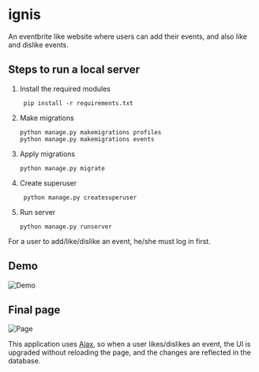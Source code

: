 # ignis

An eventbrite like website where users can add their events, and also like and dislike events.

## Steps to run a local server

1. Install the required modules
   ```shell
    pip install -r requirements.txt
    ```
2. Make migrations
    ```shell
    python manage.py makemigrations profiles
    python manage.py makemigrations events
    ```
3. Apply migrations
    ```shell
    python manage.py migrate
    ```
4. Create superuser
   ```shell
    python manage.py createsuperuser
    ```
5. Run server
    ```shell
    python manage.py runserver
    ```

For a user to add/like/dislike an event, he/she must log in first.

## Demo
![Demo](./media/Peek%202021-03-08%2016-58.gif)

## Final page
![Page](./media/Peek%202021-03-08%2017-05.gif)

This application uses [Ajax](https://developer.mozilla.org/en-US/docs/Web/Guide/AJAX), so when a user likes/dislikes an event, the UI is upgraded without reloading the page, and the changes are reflected in the database.
